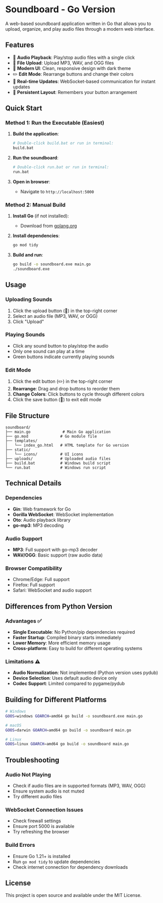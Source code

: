 # Soundboard - Go Version

A web-based soundboard application written in Go that allows you to upload, organize, and play audio files through a modern web interface.

## Features

- 🎵 **Audio Playback**: Play/stop audio files with a single click
- 📁 **File Upload**: Upload MP3, WAV, and OGG files
- 🎨 **Modern UI**: Clean, responsive design with dark theme
- ✏️ **Edit Mode**: Rearrange buttons and change their colors
- 🔄 **Real-time Updates**: WebSocket-based communication for instant updates
- 💾 **Persistent Layout**: Remembers your button arrangement

## Quick Start

### Method 1: Run the Executable (Easiest)

1. **Build the application**:

   ```bash
   # Double-click build.bat or run in terminal:
   build.bat
   ```

2. **Run the soundboard**:

   ```bash
   # Double-click run.bat or run in terminal:
   run.bat
   ```

3. **Open in browser**:
   - Navigate to `http://localhost:5000`

### Method 2: Manual Build

1. **Install Go** (if not installed):

   - Download from [golang.org](https://golang.org/downloads/)

2. **Install dependencies**:

   ```bash
   go mod tidy
   ```

3. **Build and run**:
   ```bash
   go build -o soundboard.exe main.go
   ./soundboard.exe
   ```

## Usage

### Uploading Sounds

1. Click the upload button (📁) in the top-right corner
2. Select an audio file (MP3, WAV, or OGG)
3. Click "Upload"

### Playing Sounds

- Click any sound button to play/stop the audio
- Only one sound can play at a time
- Green buttons indicate currently playing sounds

### Edit Mode

1. Click the edit button (✏️) in the top-right corner
2. **Rearrange**: Drag and drop buttons to reorder them
3. **Change Colors**: Click buttons to cycle through different colors
4. Click the save button (💾) to exit edit mode

## File Structure

```
soundboard/
├── main.go              # Main Go application
├── go.mod              # Go module file
├── templates/
│   └── index_go.html   # HTML template for Go version
├── static/
│   └── icons/          # UI icons
├── uploads/            # Uploaded audio files
├── build.bat           # Windows build script
└── run.bat             # Windows run script
```

## Technical Details

### Dependencies

- **Gin**: Web framework for Go
- **Gorilla WebSocket**: WebSocket implementation
- **Oto**: Audio playback library
- **go-mp3**: MP3 decoding

### Audio Support

- **MP3**: Full support with go-mp3 decoder
- **WAV/OGG**: Basic support (raw audio data)

### Browser Compatibility

- Chrome/Edge: Full support
- Firefox: Full support
- Safari: WebSocket and audio support

## Differences from Python Version

### Advantages ✅

- **Single Executable**: No Python/pip dependencies required
- **Faster Startup**: Compiled binary starts immediately
- **Lower Memory**: More efficient memory usage
- **Cross-platform**: Easy to build for different operating systems

### Limitations ⚠️

- **Audio Normalization**: Not implemented (Python version uses pydub)
- **Device Selection**: Uses default audio device only
- **Codec Support**: Limited compared to pygame/pydub

## Building for Different Platforms

```bash
# Windows
GOOS=windows GOARCH=amd64 go build -o soundboard.exe main.go

# macOS
GOOS=darwin GOARCH=amd64 go build -o soundboard main.go

# Linux
GOOS=linux GOARCH=amd64 go build -o soundboard main.go
```

## Troubleshooting

### Audio Not Playing

- Check if audio files are in supported formats (MP3, WAV, OGG)
- Ensure system audio is not muted
- Try different audio files

### WebSocket Connection Issues

- Check firewall settings
- Ensure port 5000 is available
- Try refreshing the browser

### Build Errors

- Ensure Go 1.21+ is installed
- Run `go mod tidy` to update dependencies
- Check internet connection for dependency downloads

## License

This project is open source and available under the MIT License.
